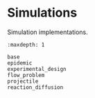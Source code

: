 # Simulations

Simulation implementations.

```{toctree}
:maxdepth: 1

base
epidemic
experimental_design
flow_problem
projectile
reaction_diffusion
```

